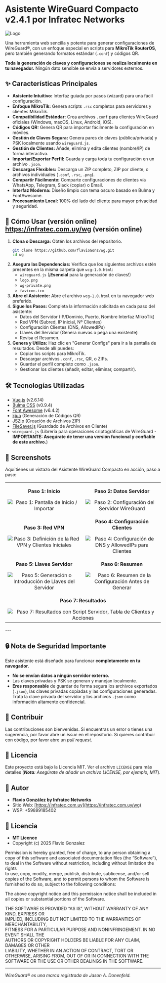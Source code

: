 # Asistente WireGuard Compacto v2.4.1 por Infratec Networks

![Logo](https://infratec.com.uy/tickets/assets/images/backend/site_logo/67d850b5d31811742229685.png) <!-- Opcional: Añade una captura de pantalla aquí si quieres -->

Una herramienta web sencilla y potente para generar configuraciones de WireGuard®, con un enfoque especial en scripts para **MikroTik RouterOS**, pero también generando formatos estándar (`.conf`) y códigos QR.

**Toda la generación de claves y configuraciones se realiza localmente en tu navegador.** Ningún dato sensible se envía a servidores externos.

## ✨ Características Principales

*   **Asistente Intuitivo:** Interfaz guiada por pasos (wizard) para una fácil configuración.
*   **Enfoque MikroTik:** Genera scripts `.rsc` completos para servidores y clientes MikroTik.
*   **Compatibilidad Estándar:** Crea archivos `.conf` para clientes WireGuard oficiales (Windows, macOS, Linux, Android, iOS).
*   **Códigos QR:** Genera QR para importar fácilmente la configuración en móviles.
*   **Gestión de Claves Segura:** Genera pares de claves (pública/privada) y PSK localmente usando `wireguard.js`.
*   **Gestión de Clientes:** Añade, elimina y edita clientes (nombre/IP) de forma interactiva.
*   **Importar/Exportar Perfil:** Guarda y carga toda tu configuración en un archivo `.json`.
*   **Descargas Flexibles:** Descarga un ZIP completo, ZIP por cliente, o archivos individuales (`.conf`, `.rsc`, `.png`).
*   **Compartir Fácilmente:** Comparte configuraciones de clientes vía WhatsApp, Telegram, Slack (copiar) o Email.
*   **Interfaz Moderna:** Diseño limpio con tema oscuro basado en Bulma y FontAwesome.
*   **Procesamiento Local:** 100% del lado del cliente para mayor privacidad y seguridad.

## 🚀 Cómo Usar (versión online) https://infratec.com.uy/wg (versión online)


1.  **Clona o Descarga:** Obtén los archivos del repositorio.
    ```bash
    git clone https://github.com/flavioGonz/wg.git
    cd wg
    ```
2.  **Asegura las Dependencias:** Verifica que los siguientes archivos estén presentes en la misma carpeta que `wcg-1.0.html`:
    *   `wireguard.js` (¡**Esencial** para la generación de claves!)
    *   `logo.png`
    *   `wg-private.png`
    *   `favicon.ico`
3.  **Abre el Asistente:** Abre el archivo `wcg-1.0.html` en tu navegador web preferido.
4.  **Sigue los Pasos:** Completa la información solicitada en cada paso del asistente:
    *   Datos del Servidor (IP/Dominio, Puerto, Nombre Interfaz MikroTik)
    *   Red VPN (Subred, IP inicial, Nº Clientes)
    *   Configuración Clientes (DNS, AllowedIPs)
    *   Llaves del Servidor (Genera nuevas o pega una existente)
    *   Revisa el Resumen.
5.  **Genera y Utiliza:** Haz clic en "Generar Configs" para ir a la pantalla de resultados. Desde allí puedes:
    *   Copiar los scripts para MikroTik.
    *   Descargar archivos `.conf`, `.rsc`, QR, o ZIPs.
    *   Guardar el perfil completo como `.json`.
    *   Gestionar los clientes (añadir, editar, eliminar, compartir).

## 🛠️ Tecnologías Utilizadas

*   [Vue.js](https://v2.vuejs.org/) (v2.6.14)
*   [Bulma CSS](https://bulma.io/) (v0.9.4)
*   [Font Awesome](https://fontawesome.com/) (v6.4.2)
*   [kjua](https://github.com/lrsjng/kjua) (Generación de Códigos QR)
*   [JSZip](https://stuk.github.io/jszip/) (Creación de Archivos ZIP)
*   [FileSaver.js](https://github.com/eligrey/FileSaver.js/) (Guardado de Archivos en Cliente)
*   `wireguard.js` (Librería para operaciones criptográficas de WireGuard - **IMPORTANTE: Asegúrate de tener una versión funcional y confiable de este archivo.**)

  ## 📸 Screenshots

Aquí tienes un vistazo del Asistente WireGuard Compacto en acción, paso a paso:

<table>
  <tr>
    <td width="50%" align="center">
      <p><b>Paso 1: Inicio</b></p>
      <img src="https://github.com/user-attachments/assets/4570d664-c102-46a1-baf0-7ed851f40767" alt="Paso 1: Pantalla de Inicio / Importar">
    </td>
    <td width="50%" align="center">
      <p><b>Paso 2: Datos Servidor</b></p>
      <img src="https://github.com/user-attachments/assets/dad36e03-c4d8-4758-9db5-3fbc7c6716b8" alt="Paso 2: Configuración del Servidor WireGuard">
    </td>
  </tr>
  <tr>
    <td width="50%" align="center">
      <p><b>Paso 3: Red VPN</b></p>
      <img src="https://github.com/user-attachments/assets/7d12e072-001d-40fb-bb82-642419fec781" alt="Paso 3: Definición de la Red VPN y Clientes Iniciales">
    </td>
    <td width="50%" align="center">
      <p><b>Paso 4: Configuración Clientes</b></p>
      <img src="https://github.com/user-attachments/assets/2e217497-e960-44b5-bb11-e773b4960a4d" alt="Paso 4: Configuración de DNS y AllowedIPs para Clientes">
    </td>
  </tr>
   <tr>
    <td width="50%" align="center">
      <p><b>Paso 5: Llaves Servidor</b></p>
      <img src="https://github.com/user-attachments/assets/2bb26d4d-7a58-4498-a070-3746a40a8e87" alt="Paso 5: Generación o Introducción de Llaves del Servidor">
    </td>
    <td width="50%" align="center">
      <p><b>Paso 6: Resumen</b></p>
      <img src="https://github.com/user-attachments/assets/cd141d16-9b73-45c0-abcb-eb28dfb1ac1d" alt="Paso 6: Resumen de la Configuración Antes de Generar">
    </td>
  </tr>
  <tr>
    <td colspan="2" align="center">
      <p><b>Paso 7: Resultados</b></p>
      <img src="https://github.com/user-attachments/assets/6203b6ba-3496-4374-9b68-3d2ec2f75621" alt="Paso 7: Resultados con Script Servidor, Tabla de Clientes y Acciones">
    </td>
  </tr>
</table>

--- <!-- Opcional: Separador para la siguiente sección -->

## 🔒 Nota de Seguridad Importante

Este asistente está diseñado para funcionar **completamente en tu navegador**.
*   **No se envían datos a ningún servidor externo.**
*   Las claves privadas y PSK se generan y manejan localmente.
*   **Eres responsable** de guardar de forma segura los archivos exportados (`.json`), las claves privadas copiadas y las configuraciones generadas. Trata la clave privada del servidor y los archivos `.json` como información altamente confidencial.

## 🤝 Contribuir

Las contribuciones son bienvenidas. Si encuentras un error o tienes una sugerencia, por favor abre un *issue* en el repositorio. Si quieres contribuir con código, por favor abre un *pull request*.

## 📄 Licencia

Este proyecto está bajo la Licencia MIT. Ver el archivo `LICENSE` para más detalles (***Nota:** Asegúrate de añadir un archivo LICENSE, por ejemplo, MIT*).

## 👤 Autor

*   **Flavio González by Infratec Networks**
*   Sitio Web: [https://infratec.com.uy](https://infratec.com.uy/wg)
*   WSP: +59899185402
## 📝 Licencia

*   **MT Licence**
*   Copyright (c) 2025 Flavio Gonzalez

Permission is hereby granted, free of charge, to any person obtaining a copy
of this software and associated documentation files (the “Software”), to deal
in the Software without restriction, including without limitation the rights  
to use, copy, modify, merge, publish, distribute, sublicense, and/or sell      
copies of the Software, and to permit persons to whom the Software is         
furnished to do so, subject to the following conditions:                       

The above copyright notice and this permission notice shall be included in all
copies or substantial portions of the Software.                                

THE SOFTWARE IS PROVIDED “AS IS”, WITHOUT WARRANTY OF ANY KIND, EXPRESS OR    
IMPLIED, INCLUDING BUT NOT LIMITED TO THE WARRANTIES OF MERCHANTABILITY,      
FITNESS FOR A PARTICULAR PURPOSE AND NONINFRINGEMENT. IN NO EVENT SHALL THE   
AUTHORS OR COPYRIGHT HOLDERS BE LIABLE FOR ANY CLAIM, DAMAGES OR OTHER        
LIABILITY, WHETHER IN AN ACTION OF CONTRACT, TORT OR OTHERWISE, ARISING FROM, 
OUT OF OR IN CONNECTION WITH THE SOFTWARE OR THE USE OR OTHER DEALINGS IN THE 
SOFTWARE.

---

*WireGuard® es una marca registrada de Jason A. Donenfeld.*
